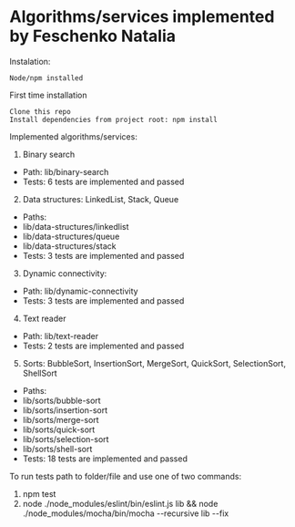 # Algorithms/services implemented by Feschenko Natalia

Instalation:

    Node/npm installed

First time installation

    Clone this repo
    Install dependencies from project root: npm install

Implemented algorithms/services:

1. Binary search
- Path: lib/binary-search
- Tests: 6 tests are implemented and passed

2. Data structures: LinkedList, Stack, Queue
- Paths: 
- lib/data-structures/linkedlist
- lib/data-structures/queue
- lib/data-structures/stack
- Tests: 3 tests are implemented and passed

3. Dynamic connectivity:
- Path: lib/dynamic-connectivity
- Tests: 3 tests are implemented and passed

4. Text reader
- Path: lib/text-reader
- Tests: 2 tests are implemented and passed

5. Sorts: BubbleSort, InsertionSort, MergeSort, QuickSort, SelectionSort, ShellSort
- Paths: 
- lib/sorts/bubble-sort
- lib/sorts/insertion-sort
- lib/sorts/merge-sort
- lib/sorts/quick-sort
- lib/sorts/selection-sort
- lib/sorts/shell-sort
- Tests: 18 tests are implemented and passed

To run tests path to folder/file and use one of two commands: 
1. npm test
2. node ./node_modules/eslint/bin/eslint.js lib && node ./node_modules/mocha/bin/mocha --recursive lib --fix

